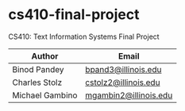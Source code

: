 # cs410-final-project
CS410: Text Information Systems Final Project

| Author           | Email                   |
|------------------|-------------------------|
| Binod Pandey     | bpand3@illinois.edu     |
| Charles Stolz    | cstolz2@illinois.edu    |
| Michael Gambino  | mgambin2@illinois.edu   |
